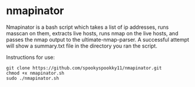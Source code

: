 # nmapinator
Nmapinator is a bash script which takes a list of ip addresses, runs masscan on them, extracts live hosts, runs nmap on the live hosts, and passes the nmap output to the ultimate-nmap-parser. A successful attempt will show a summary.txt file in the directory you ran the script.

Instructions for use:
```
git clone https://github.com/spookyspookky11/nmapinator.git 
chmod +x nmapinator.sh
sudo ./nmapinator.sh 
```
